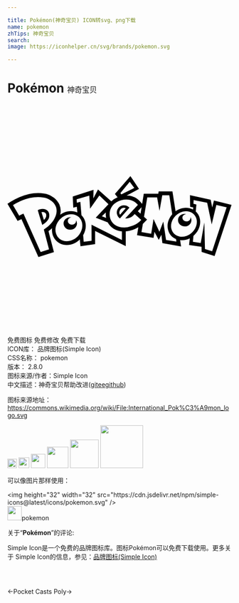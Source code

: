 ```yaml
---

title: Pokémon(神奇宝贝) ICON转svg、png下载
name: pokemon
zhTips: 神奇宝贝
search: 
image: https://iconhelper.cn/svg/brands/pokemon.svg

---
```


# Pokémon  <small style="font-size: 60%;font-weight: 100">神奇宝贝</small>

<div id="svg" class="svg-wrap">
<svg role="img" viewBox="0 0 24 24" xmlns="http://www.w3.org/2000/svg"><title>Pokémon icon</title><path d="M4.463 11.691c-.081-.436-.651-.676-1.217-.368l.146.498.23.737.104.335c.423-.272.85-.599.737-1.203zm-.562.67a56.82 56.82 0 0 0-.197-.636l-.059-.203a.54.54 0 0 1 .33.033c.053.026.146.084.166.196.047.25-.037.429-.24.608zm9.108-1.362a.774.774 0 1 0-.963 1.207l1.018-1.153a1.058 1.058 0 0 0-.055-.054zm-.961.812a.5.5 0 0 1 .618-.707zm7.551.225a.375.375 0 0 1 .013.105c-.01.215-.213.382-.454.37-.241-.008-.43-.191-.42-.405.007-.203.187-.362.409-.372a.712.712 0 0 0-.132-.017c-.405-.017-.735.27-.748.626-.017.38.289.692.686.709.406.015.735-.272.75-.651a.625.625 0 0 0-.103-.365m-12.255.436c0 .216-.197.39-.438.39-.242 0-.438-.173-.438-.39 0-.202.173-.368.394-.388a.736.736 0 0 0-.132-.012c-.404 0-.723.3-.723.656 0 .382.32.68.716.68.405 0 .723-.298.723-.68a.605.605 0 0 0-.119-.358c.01.03.017.065.017.102m14.768-2.185l-.18.739-.166-.82-2.218-.487.016 1.233.334.075-.024.223-.01-.007c-.414-.218-.927-.24-1.41-.058-.163.06-.314.143-.45.242l-.335-2.112h-1.475l-.04.244h-1.553l-.177 1.085-.13-.159a1.986 1.986 0 0 0-1.525-.73l1.318-.709-.918-1.37-1.663 1.913.287.35a2.19 2.19 0 0 0-.674.429L9.696 9.104l-.497.953.019-.916-2.226.712.057 1.196.379-.098.056.605c-.433-.193-.954-.19-1.436.014a2.12 2.12 0 0 0-.399.229 1.695 1.695 0 0 0-.077-1.058 1.904 1.904 0 0 0-.817-.9 1.958 1.958 0 0 0-.865-.308c-.77-.135-1.696.003-2.606.392a6.339 6.339 0 0 0-.928.483L0 10.634l.215.363.667 1.127s.204.346.205.345l.361-.177.05-.023 1.658 3.7.16.355.37-.118.896-.288.394-.125-.104-.4-.476-1.829c.137-.101.264-.209.383-.321-.027.219-.013.44.047.652.124.443.416.793.818.986.435.21.965.21 1.456.002.247-.104.467-.257.651-.439l.068.728 1.57-.231-.002-1.407 3.282 1.62v-1.57a3.335 3.335 0 0 0 1.347-.436l-.138.843 1.77.279.097-.637.461.854.283-.545.104.895 2.005.352-.106-.674a1.817 1.817 0 0 0 1.038-.198l-.08.718 1.336.189.01.547 1.39.438L24 10.745zm-7.839.81l.092-.097-.112.69-.289-.262zm-1.177-2.813l.487.661-1.39.689-.097-.146zm-9.202 5.091l.555 2.128-.898.287-1.841-4.112c-.1.053-.284.14-.455.223L.59 10.775c.266-.169.556-.319.865-.45.868-.369 1.697-.48 2.36-.362.233.027.481.095.7.24.298.168.525.406.657.711.32.74-.215 1.807-1.276 2.461zm4.126-.378c-.01.318-.127.634-.321.903a1.797 1.797 0 0 1-.749.605c-.779.33-1.557 0-1.764-.74-.203-.714.266-1.565 1.02-1.89.483-.202.966-.155 1.312.08.213.146.377.364.453.637a1.33 1.33 0 0 1 .049.406zm4.236 1.504l-3.254-1.629.006 1.707-.843.115-.059-.703c.26-.446.355-.972.22-1.454a1.526 1.526 0 0 0-.4-.68l-.121-1.433-.377.098-.017-.362 1.352-.404.083 1.396.997-1.4.974.927-1.362 1.436 1.28.507c.142.27.36.5.634.67.264.163.568.26.889.291v.918zm-1.69-2.36l-.454-.174.423-.41c-.019.188-.01.385.03.584zm3.542.427c-.312.259-.67.427-1.139.54a2.216 2.216 0 0 1-.302.051c-.747.073-1.374-.27-1.612-.826a1.191 1.191 0 0 1-.069-.209c-.11-.468-.016-.887.215-1.215a1.47 1.47 0 0 1 .235-.261 1.87 1.87 0 0 1 .812-.413c.712-.171 1.339.046 1.723.517l-1.355 1.444a.978.978 0 0 0 .345-.033c.323-.079.504-.25.663-.436l.542.486.164.15a3.016 3.016 0 0 1-.222.205zm2.877 1.927l-.294-1.954-.418 1.078-.625-1.348h-.007l-.246 1.56-1.041-.18.146-.87a4.17 4.17 0 0 0 .116-.114l.338-.348-.329-.294.35-2.073h1.05l.262 1.436.294-1.663h.752l.312 2.026c-.396.451-.59 1.06-.456 1.615a1.478 1.478 0 0 0 .865 1.035l.04.263zm2.595-.637a1.64 1.64 0 0 1-.377.2 1.397 1.397 0 0 1-.773.077 1.153 1.153 0 0 1-.448-.19 1.118 1.118 0 0 1-.43-.655c-.08-.336-.007-.696.174-1.012.091-.154.207-.298.344-.423.152-.137.33-.25.527-.325.459-.172.912-.112 1.23.116a1.08 1.08 0 0 1 .422.633c.098.406-.018.838-.274 1.187a1.75 1.75 0 0 1-.395.392zm2.343 1.841l-.77-.229-.066-2.838-.388 2.19-.84-.135.062-.63c.547-.464.838-1.195.679-1.856a1.457 1.457 0 0 0-.434-.744l.071-.743-.317-.085.02-.396 1.448.29.487 2.308.499-2.069 1.1.244z"/></svg>
</div>
<detail full-name='pokemon'></detail>

<div class="detail-page">
<p>
<span><span class="badge-success badge">免费图标</span> <span class="badge-success badge">免费修改</span>  <span class="badge-success badge">免费下载</span> </span>
<br/>
<span>
ICON库：
<span class="badge-secondary badge">品牌图标(Simple Icon)</span> 
</span>
<br/>
<span>
CSS名称：
<span class="badge-secondary badge">pokemon</span> 
</span>

<br/>
<span>
版本：
<span class="badge-secondary badge">2.8.0</span> 
</span>
<br/>
<span>图标来源/作者：<span class="badge-light badge">Simple Icon</span></span> 
<br/>
<span class="zh-detail">中文描述：<span class="badge-primary badge">神奇宝贝</span><span class="help-link"><span>帮助改进</span>(<a href="https://gitee.com/liuwave/icon-helper/edit/master/json/brands/pokemon.json" target="_blank" rel="noopener noreferrer">gitee</a><a href="https://github.com/liuwave/icon-helper/edit/master/json/brands/pokemon.json" target="_blank" rel="noopener noreferrer">github</a></span>)</span><br/>
</p>
</div><div class="description description alert alert-light"><p>图标来源地址：<a href="https://commons.wikimedia.org/wiki/File:International_Pok%C3%A9mon_logo.svg" target="_blank" rel="noopener noreferrer">https://commons.wikimedia.org/wiki/File:International_Pok%C3%A9mon_logo.svg</a></p></div>
<div class="alert alert-dark">
<img height="21" width="21" src="https://cdn.jsdelivr.net/npm/simple-icons@latest/icons/pokemon.svg" />
<img height="24" width="24" src="https://cdn.jsdelivr.net/npm/simple-icons@latest/icons/pokemon.svg" />
<img height="32" width="32" src="https://cdn.jsdelivr.net/npm/simple-icons@latest/icons/pokemon.svg" />
<img height="48" width="48" src="https://cdn.jsdelivr.net/npm/simple-icons@latest/icons/pokemon.svg" />
<img height="64" width="64" src="https://cdn.jsdelivr.net/npm/simple-icons@latest/icons/pokemon.svg" />
<img height="96" width="96" src="https://cdn.jsdelivr.net/npm/simple-icons@latest/icons/pokemon.svg" />

</div>
<div>
  <p>可以像图片那样使用：    
  </p>
  <div class="alert alert-primary" style="font-size: 14px">
    &lt;img height="32" width="32" src="https://cdn.jsdelivr.net/npm/simple-icons@latest/icons/pokemon.svg" /&gt;
    <copy-btn content='<img height="32" width="32" src="https://cdn.jsdelivr.net/npm/simple-icons@latest/icons/pokemon.svg" />'></copy-btn>
  </div>
  <div class="alert alert-secondary">
    <img height="32" width="32" src="https://cdn.jsdelivr.net/npm/simple-icons@latest/icons/pokemon.svg" />pokemon
    <copy-btn content="pokemon" btn-title="复制图标名称"></copy-btn>
  </div>
</div>
<div class="icon-detail__container">
<p>关于“<b>Pokémon</b>”的评论:</p>
</div>
<Vssue title="关于“Pokémon”的评论" />
<div><p>Simple Icon是一个免费的品牌图标库。图标Pokémon可以免费下载使用。更多关于  Simple Icon的信息，参见：<a target="_blank" href="https://iconhelper.cn/brands.html">品牌图标(Simple Icon)</a>
</p></div>


<div style="padding:2rem 0 " class="page-nav"><p class="inner"><span class="prev">←<router-link to="/icon/pocket-casts.html">Pocket Casts</router-link></span> <span class="next"><router-link to="/icon/poly.html">Poly</router-link>→</span></p></div>
